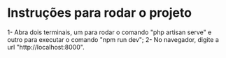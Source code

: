 # Instruções para rodar o projeto 

1- Abra dois terminais, um para rodar o comando "php artisan serve" e outro para executar o comando "npm run dev";
2- No navegador, digite a url "http://localhost:8000".